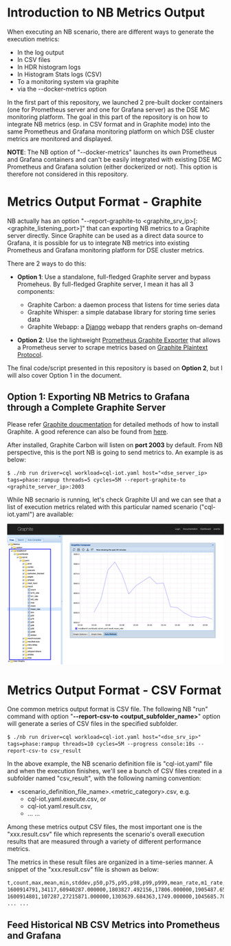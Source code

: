# Introduction to NB Metrics Output

When executing an NB scenario, there are different ways to generate the execution metrics:

* In the log output
* In CSV files
* In HDR histogram logs
* In Histogram Stats logs (CSV)
* To a monitoring system via graphite
* via the --docker-metrics option

In the first part of this repository, we launched 2 pre-built docker containers (one for Prometheus server and one for Grafana server) as the DSE MC monitoring platform. The goal in this part of the repository is on how to integrate NB metrics (esp. in CSV format and in Graphite mode) into the same Prometheus and Grafana monitoring platform on which DSE cluster metrics are monitored and displayed. 

**NOTE**: The NB option of "--docker-metrics" launches its own Prometheus and Grafana containers and can't be easily integrated with existing DSE MC Prometheus and Grafana solution (either dockerized or not). This option is therefore not considered in this repository.

# Metrics Output Format - Graphite

NB actually has an option "--report-graphite-to <graphite_srv_ip>[:<graphite_listening_port>]" that can exporting NB metrics to a Graphite server directly. Since Graphite can be used as a direct data source to Grafana, it is possible for us to integrate NB metrics into existing Prometheus and Grafana monitoring platform for DSE cluster metrics.

There are 2 ways to do this:
* **Option 1**: Use a standalone, full-fledged Graphite server and bypass Promeheus. By full-fledged Graphite server, I mean it has all 3 components:
  * Graphite Carbon: a daemon process that listens for time series data
  * Graphite Whisper: a simple database library for storing time series data
  * Graphite Webapp:  a [Django](https://www.djangoproject.com/) webapp that renders graphs on-demand

* **Option 2**: Use the lightweight [Prometheus Graphite Exporter](https://github.com/prometheus/graphite_exporter) that allows a Prometheus server to scrape metrics based on [Graphite Plaintext Protocol](https://graphite.readthedocs.io/en/latest/feeding-carbon.html#the-plaintext-protocol).

The final code/script presented in this repository is based on **Option 2**, but I will also cover Option 1 in the document.

## Option 1: Exporting NB Metrics to Grafana through a Complete Graphite Server

Please refer [Graphite doucmentation](https://graphite.readthedocs.io/en/latest/install.html#id2) for detailed methods of how to install Graphite. A good reference can also be found from [here](https://www.vultr.com/docs/how-to-install-and-configure-graphite-on-ubuntu-16-04#Step_5__Configure_Carbon).

After installed, Graphite Carbon will listen on **port 2003** by default. From NB perspective, this is the port NB is going to send metrics to. An example is as below:

```
$ ./nb run driver=cql workload=cql-iot.yaml host="<dse_server_ip> tags=phase:rampup threads=5 cycles=5M --report-graphite-to <graphite_server_ip>:2003
```

While NB secnario is running, let's check Graphite UI and we can see that a list of execution metrics related with this particular named scenario ("cql-iot.yaml") are available:

![nb_graphite_carbon](./screenshots/nb_graphite_carbon.png)



# Metrics Output Format - CSV Format

One common metrics output format is CSV file. The following NB "run" command with option "**--report-csv-to <output_subfolder_name>**" option will generate a series of CSV files in the specified subfolder.

```
$ ./nb run driver=cql workload=cql-iot.yaml host="<dse_srv_ip>" tags=phase:rampup threads=10 cycles=5M --progress console:10s --report-csv-to csv_result
```

In the above example, the NB scenario definition file is "cql-iot.yaml" file and when the execution finishes, we'll see a bunch of CSV files created in a subfolder named "csv_result", with the following naming convention:
* <scenario_definition_file_name>.<metric_category>.csv, e.g.
  * cql-iot.yaml.execute.csv, or 
  * cql-iot.yaml.result.csv,
  * ... ...

Among these metrics output CSV files, the most important one is the "xxx.result.csv" file which represents the scenario's overall execution results that are measured through a variety of different performance metrics. 

The metrics in these result files are organized in a time-series manner. A snippet of the "xxx.result.csv" file is shown as below:

```
t,count,max,mean,min,stddev,p50,p75,p95,p98,p99,p999,mean_rate,m1_rate,m5_rate,m15_rate,rate_unit,duration_unit
1600914791,34117,60940287.000000,1803827.492156,17806.000000,1905487.655309,1410687.000000,1927103.000000,4036351.000000,5983743.000000,7678719.000000,22299647.000000,5154.923941,4766.000000,4766.000000,4766.000000,calls/second,nanoseconds
1600914801,107287,27215871.000000,1303639.684363,1749.000000,1045685.701754,1109119.000000,1414655.000000,2206463.000000,4069759.000000,5847807.000000,13336575.000000,6559.366070,5156.514798,4848.676947,4793.825412,calls/second,nanoseconds
... ... 
```

## Feed Historical NB CSV Metrics into Prometheus and Grafana


